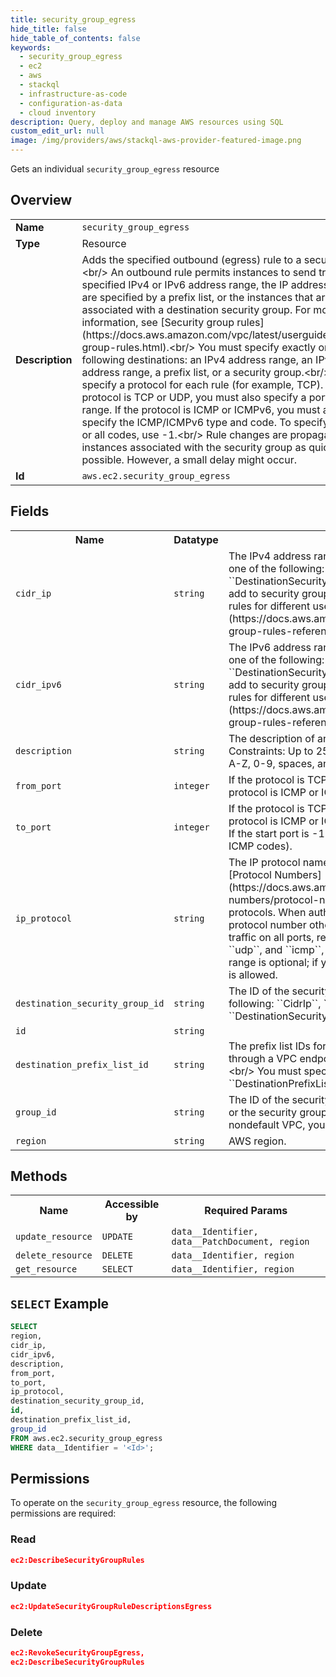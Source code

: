 ```yaml
---
title: security_group_egress
hide_title: false
hide_table_of_contents: false
keywords:
  - security_group_egress
  - ec2
  - aws
  - stackql
  - infrastructure-as-code
  - configuration-as-data
  - cloud inventory
description: Query, deploy and manage AWS resources using SQL
custom_edit_url: null
image: /img/providers/aws/stackql-aws-provider-featured-image.png
---
```

Gets an individual <code>security_group_egress</code> resource

## Overview
<table><tbody>
<tr><td><b>Name</b></td><td><code>security_group_egress</code></td></tr>
<tr><td><b>Type</b></td><td>Resource</td></tr>
<tr><td><b>Description</b></td><td>Adds the specified outbound (egress) rule to a security group.&lt;br&#x2F;&gt; An outbound rule permits instances to send traffic to the specified IPv4 or IPv6 address range, the IP addresses that are specified by a prefix list, or the instances that are associated with a destination security group. For more information, see &#91;Security group rules&#93;(https:&#x2F;&#x2F;docs.aws.amazon.com&#x2F;vpc&#x2F;latest&#x2F;userguide&#x2F;security-group-rules.html).&lt;br&#x2F;&gt; You must specify exactly one of the following destinations: an IPv4 address range, an IPv6 address range, a prefix list, or a security group.&lt;br&#x2F;&gt; You must specify a protocol for each rule (for example, TCP). If the protocol is TCP or UDP, you must also specify a port or port range. If the protocol is ICMP or ICMPv6, you must also specify the ICMP&#x2F;ICMPv6 type and code. To specify all types or all codes, use -1.&lt;br&#x2F;&gt; Rule changes are propagated to instances associated with the security group as quickly as possible. However, a small delay might occur.</td></tr>
<tr><td><b>Id</b></td><td><code>aws.ec2.security_group_egress</code></td></tr>
</tbody></table>

## Fields
<table><tbody>
<tr><th>Name</th><th>Datatype</th><th>Description</th></tr>
<tr><td><code>cidr_ip</code></td><td><code>string</code></td><td>The IPv4 address range, in CIDR format.&lt;br&#x2F;&gt; You must specify exactly one of the following: ``CidrIp``, ``CidrIpv6``, ``DestinationPrefixListId``, or ``DestinationSecurityGroupId``.&lt;br&#x2F;&gt; For examples of rules that you can add to security groups for specific access scenarios, see &#91;Security group rules for different use cases&#93;(https:&#x2F;&#x2F;docs.aws.amazon.com&#x2F;AWSEC2&#x2F;latest&#x2F;UserGuide&#x2F;security-group-rules-reference.html) in the *User Guide*.</td></tr>
<tr><td><code>cidr_ipv6</code></td><td><code>string</code></td><td>The IPv6 address range, in CIDR format.&lt;br&#x2F;&gt; You must specify exactly one of the following: ``CidrIp``, ``CidrIpv6``, ``DestinationPrefixListId``, or ``DestinationSecurityGroupId``.&lt;br&#x2F;&gt; For examples of rules that you can add to security groups for specific access scenarios, see &#91;Security group rules for different use cases&#93;(https:&#x2F;&#x2F;docs.aws.amazon.com&#x2F;AWSEC2&#x2F;latest&#x2F;UserGuide&#x2F;security-group-rules-reference.html) in the *User Guide*.</td></tr>
<tr><td><code>description</code></td><td><code>string</code></td><td>The description of an egress (outbound) security group rule.&lt;br&#x2F;&gt; Constraints: Up to 255 characters in length. Allowed characters are a-z, A-Z, 0-9, spaces, and ._-:&#x2F;()#,@&#91;&#93;+=;&#123;&#125;!$*</td></tr>
<tr><td><code>from_port</code></td><td><code>integer</code></td><td>If the protocol is TCP or UDP, this is the start of the port range. If the protocol is ICMP or ICMPv6, this is the ICMP type or -1 (all ICMP types).</td></tr>
<tr><td><code>to_port</code></td><td><code>integer</code></td><td>If the protocol is TCP or UDP, this is the end of the port range. If the protocol is ICMP or ICMPv6, this is the ICMP code or -1 (all ICMP codes). If the start port is -1 (all ICMP types), then the end port must be -1 (all ICMP codes).</td></tr>
<tr><td><code>ip_protocol</code></td><td><code>string</code></td><td>The IP protocol name (``tcp``, ``udp``, ``icmp``, ``icmpv6``) or number (see &#91;Protocol Numbers&#93;(https:&#x2F;&#x2F;docs.aws.amazon.com&#x2F;http:&#x2F;&#x2F;www.iana.org&#x2F;assignments&#x2F;protocol-numbers&#x2F;protocol-numbers.xhtml)).&lt;br&#x2F;&gt; Use ``-1`` to specify all protocols. When authorizing security group rules, specifying ``-1`` or a protocol number other than ``tcp``, ``udp``, ``icmp``, or ``icmpv6`` allows traffic on all ports, regardless of any port range you specify. For ``tcp``, ``udp``, and ``icmp``, you must specify a port range. For ``icmpv6``, the port range is optional; if you omit the port range, traffic for all types and codes is allowed.</td></tr>
<tr><td><code>destination_security_group_id</code></td><td><code>string</code></td><td>The ID of the security group.&lt;br&#x2F;&gt; You must specify exactly one of the following: ``CidrIp``, ``CidrIpv6``, ``DestinationPrefixListId``, or ``DestinationSecurityGroupId``.</td></tr>
<tr><td><code>id</code></td><td><code>string</code></td><td></td></tr>
<tr><td><code>destination_prefix_list_id</code></td><td><code>string</code></td><td>The prefix list IDs for an AWS service. This is the AWS service to access through a VPC endpoint from instances associated with the security group.&lt;br&#x2F;&gt; You must specify exactly one of the following: ``CidrIp``, ``CidrIpv6``, ``DestinationPrefixListId``, or ``DestinationSecurityGroupId``.</td></tr>
<tr><td><code>group_id</code></td><td><code>string</code></td><td>The ID of the security group. You must specify either the security group ID or the security group name in the request. For security groups in a nondefault VPC, you must specify the security group ID.</td></tr>
<tr><td><code>region</code></td><td><code>string</code></td><td>AWS region.</td></tr>

</tbody></table>

## Methods

<table><tbody>
  <tr>
    <th>Name</th>
    <th>Accessible by</th>
    <th>Required Params</th>
  </tr>
  <tr>
    <td><code>update_resource</code></td>
    <td><code>UPDATE</code></td>
    <td><code>data__Identifier, data__PatchDocument, region</code></td>
  </tr>
  <tr>
    <td><code>delete_resource</code></td>
    <td><code>DELETE</code></td>
    <td><code>data__Identifier, region</code></td>
  </tr>
  <tr>
    <td><code>get_resource</code></td>
    <td><code>SELECT</code></td>
    <td><code>data__Identifier, region</code></td>
  </tr>
</tbody></table>

## `SELECT` Example
```sql
SELECT
region,
cidr_ip,
cidr_ipv6,
description,
from_port,
to_port,
ip_protocol,
destination_security_group_id,
id,
destination_prefix_list_id,
group_id
FROM aws.ec2.security_group_egress
WHERE data__Identifier = '<Id>';
```

## Permissions

To operate on the <code>security_group_egress</code> resource, the following permissions are required:

### Read
```json
ec2:DescribeSecurityGroupRules
```

### Update
```json
ec2:UpdateSecurityGroupRuleDescriptionsEgress
```

### Delete
```json
ec2:RevokeSecurityGroupEgress,
ec2:DescribeSecurityGroupRules
```

